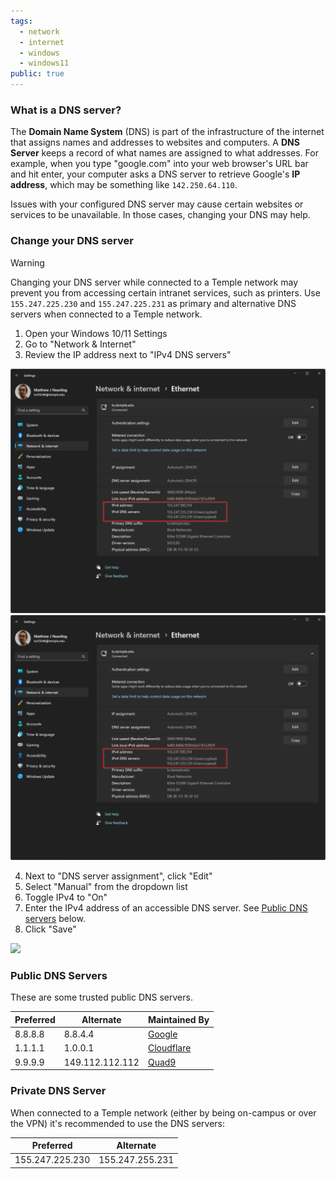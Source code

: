 ```yaml
---
tags:
  - network
  - internet
  - windows
  - windows11
public: true
---
```

### What is a DNS server?

The **Domain Name System** (DNS) is part of the infrastructure of the internet that assigns names and addresses to websites and computers. A **DNS Server** keeps a record of what names are assigned to what addresses. For example, when you type "google.com" into your web browser's URL bar and hit enter, your computer asks a DNS server to retrieve Google's **IP address**, which may be something like `142.250.64.110`.

Issues with your configured DNS server may cause certain websites or services to be unavailable. In those cases, changing your DNS may help.

### Change your DNS server

> [!warning]
> Changing your DNS server while connected to a Temple network may prevent you from accessing certain intranet services, such as printers. Use `155.247.225.230` and `155.247.225.231` as primary and alternative DNS servers when connected to a Temple network.

1. Open your Windows 10/11 Settings
2. Go to "Network & Internet"
3. Review the IP address next to "IPv4 DNS servers"

![](/assets/images/image-1024x796.png)
![](/assets/images/image-1024x796.png)

4. Next to "DNS server assignment", click "Edit"
5. Select "Manual" from the dropdown list
6. Toggle IPv4 to "On"
7. Enter the IPv4 address of an accessible DNS server. See [Public DNS servers](#public-dns-servers) below.
8. Click "Save"

![](https://sites.temple.edu/hbghelp/files/2024/12/image-2.png)

### Public DNS Servers

These are some trusted public DNS servers.

| Preferred | Alternate       | Maintained By                                                         |
| --------- | --------------- | --------------------------------------------------------------------- |
| 8.8.8.8   | 8.8.4.4         | [Google](https://developers.google.com/speed/public-dns/)             |
| 1.1.1.1   | 1.0.0.1         | [Cloudflare](https://developers.cloudflare.com/1.1.1.1/ip-addresses/) |
| 9.9.9.9   | 149.112.112.112 | [Quad9](https://www.quad9.net/)                                       |
### Private DNS Server
When connected to a Temple network (either by being on-campus or over the VPN) it's recommended to use the DNS servers:

| Preferred       | Alternate       |
| --------------- | --------------- |
| 155.247.225.230 | 155.247.255.231 |
